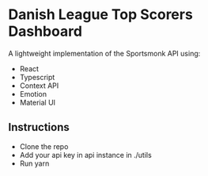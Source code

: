 # Danish League Top Scorers Dashboard

A lightweight implementation of the Sportsmonk API using: 

- React
- Typescript 
- Context API
- Emotion 
- Material UI 

## Instructions 

- Clone the repo 
- Add your api key in api instance in ./utils 
- Run yarn